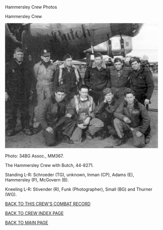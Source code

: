 
Hammersley Crew Photos






 




Hammersley Crew  
  

![](Hammersley.jpg)  

Photo: 34BG Assoc., MM367.  

The Hammersley Crew with Butch, 44-8271.  

Standing L-R: Schroeder (TG), unknown, Inman (CP), Adams (E), Hammersley (P), McGovern (B).  

Kneeling L-R: Stivender (R), Funk (Photographer), Small (BG) and Thurner (WG).  
  

[BACK TO THIS CREW'S COMBAT RECORD](../crews/Hammersley.md)  

[BACK TO CREW INDEX PAGE](../000crews.md)  

[BACK TO MAIN PAGE](../index.md)



